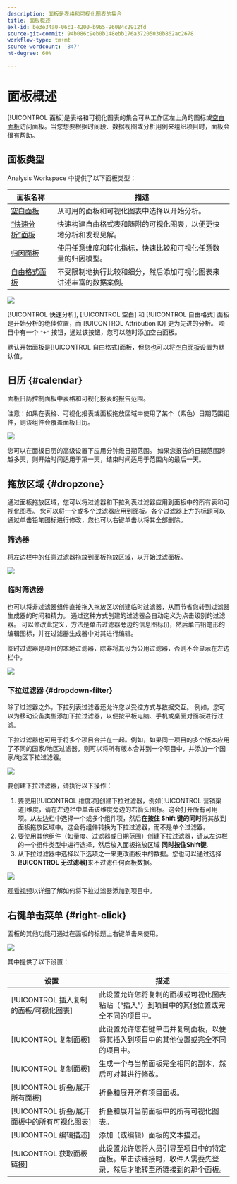 ```yaml
---
description: 面板是表格和可视化图表的集合
title: 面板概述
exl-id: be3e34a0-06c1-4200-b965-96084c2912fd
source-git-commit: 94b086c9eb0b148ebb176a37205030b862ac2678
workflow-type: tm+mt
source-wordcount: '847'
ht-degree: 60%

---
```


# 面板概述

[!UICONTROL 面板]是表格和可视化图表的集合可从工作区左上角的图标或[空白面板](/help/analysis-workspace/c-panels/blank-panel.md)访问面板。当您想要根据时间段、数据视图或分析用例来组织项目时，面板会很有帮助。

## 面板类型

Analysis Workspace 中提供了以下面板类型：

| 面板名称 | 描述 |
| --- | --- |
| [空白面板](/help/analysis-workspace/c-panels/blank-panel.md) | 从可用的面板和可视化图表中选择以开始分析。 |
| [“快速分析”面板](quickinsight.md) | 快速构建自由格式表和随附的可视化图表，以便更快地分析和发现见解。 |
| [归因面板](attribution.md) | 使用任意维度和转化指标，快速比较和可视化任意数量的归因模型。 |
| [自由格式面板](freeform-panel.md) | 不受限制地执行比较和细分，然后添加可视化图表来讲述丰富的数据案例。 |

![](assets/panel-overview.png)

[!UICONTROL 快速分析], [!UICONTROL 空白] 和 [!UICONTROL 自由格式] 面板是开始分析的绝佳位置，而 [!UICONTROL Attribution IQ] 更为先进的分析。 项目中有一个 `"+"` 按钮，通过该按钮，您可以随时添加空白面板。

默认开始面板是[!UICONTROL 自由格式]面板，但您也可以将[空白面板](/help/analysis-workspace/c-panels/blank-panel.md)设置为默认值。

## 日历 {#calendar}

面板日历控制面板中表格和可视化报表的报告范围。

注意：如果在表格、可视化报表或面板拖放区域中使用了某个（紫色）日期范围组件，则该组件会覆盖面板日历。

![](assets/panel-calendar.png)

您可以在面板日历的高级设置下应用分钟级日期范围。 如果您报告的日期范围跨越多天，则开始时间适用于第一天，结束时间适用于范围内的最后一天。

## 拖放区域 {#dropzone}

通过面板拖放区域，您可以将过滤器和下拉列表过滤器应用到面板中的所有表和可视化图表。 您可以将一个或多个过滤器应用到面板。各个过滤器上方的标题可以通过单击铅笔图标进行修改，您也可以右键单击以将其全部删除。

### 筛选器

将左边栏中的任意过滤器拖放到面板拖放区域，以开始过滤面板。

![](assets/segment-filter.png)

### 临时筛选器

也可以将非过滤器组件直接拖入拖放区以创建临时过滤器，从而节省您转到过滤器生成器的时间和精力。 通过这种方式创建的过滤器会自动定义为点击级别的过滤器。 可以修改此定义，方法是单击过滤器旁边的信息图标(i)，然后单击铅笔形的编辑图标，并在过滤器生成器中对其进行编辑。

临时过滤器是项目的本地过滤器，除非将其设为公用过滤器，否则不会显示在左边栏中。

![](assets/adhoc-segment-filter.png)

### 下拉过滤器 {#dropdown-filter}

除了过滤器之外，下拉列表过滤器还允许您以受控方式与数据交互。 例如，您可以为移动设备类型添加下拉过滤器，以便按平板电脑、手机或桌面对面板进行过滤。

下拉过滤器也可用于将多个项目合并在一起。例如，如果同一项目的多个版本应用了不同的国家/地区过滤器，则可以将所有版本合并到一个项目中，并添加一个国家/地区下拉过滤器。

![](assets/dropdown-filter-intro.png)

要创建下拉过滤器，请执行以下操作：

1. 要使用[!UICONTROL 维度项]创建下拉过滤器，例如[!UICONTROL 营销渠道]维度，请在左边栏中单击该维度旁边的右箭头图标。这会打开所有可用项。从左边栏中选择一个或多个组件项，然后&#x200B;**在按住 Shift 键的同时**&#x200B;将其放到面板拖放区域中。这会将组件转换为下拉过滤器，而不是单个过滤器。
1. 要使用其他组件（如量度、过滤器或日期范围）创建下拉过滤器，请从左边栏的一个组件类型中进行选择，然后放入面板拖放区域 **同时按住Shift键**.
1. 从下拉过滤器中选择以下选项之一来更改面板中的数据。您也可以通过选择&#x200B;**[!UICONTROL 无过滤器]**&#x200B;来不过滤任何面板数据。

![](assets/create-dropdown.png)

[观看视频](https://experienceleague.adobe.com/docs/analytics-learn/tutorials/analysis-workspace/using-panels/using-panels-to-organize-your-analysis-workspace-projects.html?lang=zh-Hans)以详细了解如何将下拉过滤器添加到项目中。

## 右键单击菜单 {#right-click}

面板的其他功能可通过在面板的标题上右键单击来使用。

![](assets/right-click-menu.png)

其中提供了以下设置：

| 设置 | 描述 |
| --- | --- |
| [!UICONTROL 插入复制的面板/可视化图表] | 此设置允许您将复制的面板或可视化图表粘贴（“插入”）到项目中的其他位置或完全不同的项目中。 |
| [!UICONTROL 复制面板] | 此设置允许您右键单击并复制面板，以便将其插入到项目中的其他位置或完全不同的项目中。 |
| [!UICONTROL 复制面板] | 生成一个与当前面板完全相同的副本，然后可对其进行修改。 |
| [!UICONTROL 折叠/展开所有面板] | 折叠和展开所有项目面板。 |
| [!UICONTROL 折叠/展开面板中的所有可视化图表] | 折叠和展开当前面板中的所有可视化图表。 |
| [!UICONTROL 编辑描述] | 添加（或编辑）面板的文本描述。 |
| [!UICONTROL 获取面板链接] | 此设置允许您将人员引导至项目中的特定面板。单击该链接时，收件人需要先登录，然后才能转至所链接到的那个面板。 |

